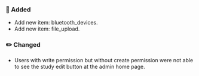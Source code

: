 ### 🚀 Added
- Add new item: bluetooth_devices.
- Add new item: file_upload.

### ✏️ Changed
- Users with write permission but without create permission were not able to see the study edit button at the admin home page.
